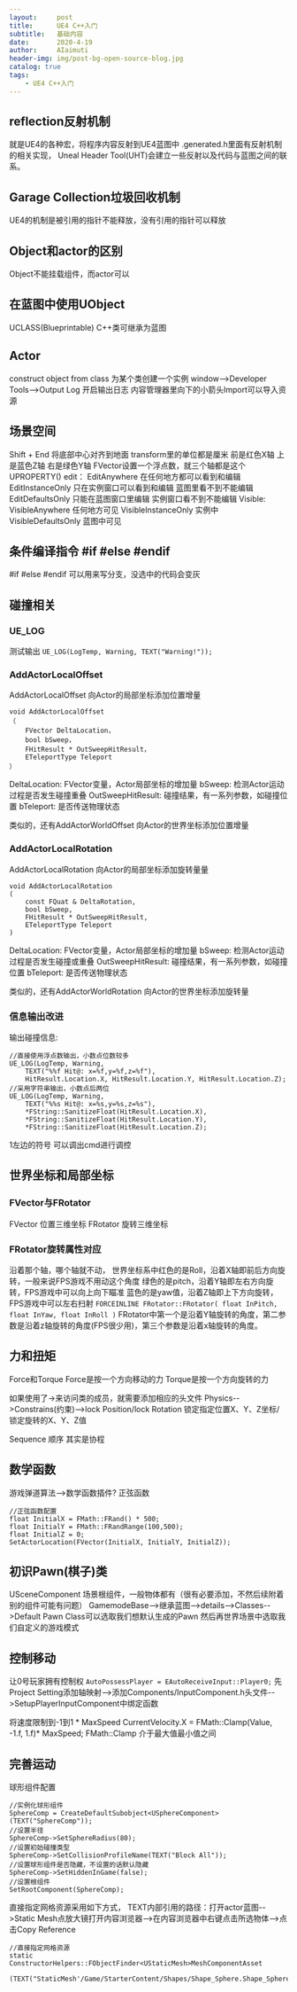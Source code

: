 ```yaml
---
layout:     post
title:      UE4 C++入门
subtitle:   基础内容
date:       2020-4-19
author:     AIaimuti
header-img: img/post-bg-open-source-blog.jpg
catalog: true
tags:
    - UE4 C++入门
---
```


## reflection反射机制
就是UE4的各种宏，将程序内容反射到UE4蓝图中
.generated.h里面有反射机制的相关实现，
Uneal Header Tool(UHT)会建立一些反射以及代码与蓝图之间的联系。

## Garage Collection垃圾回收机制
UE4的机制是被引用的指针不能释放，没有引用的指针可以释放

## Object和actor的区别
Object不能挂载组件，而actor可以

## 在蓝图中使用UObject
UCLASS(Blueprintable) C++类可继承为蓝图

## Actor
construct object from class 为某个类创建一个实例
window-->Developer Tools-->Output Log 开启输出日志
内容管理器里向下的小箭头Import可以导入资源

## 场景空间
Shift + End 将底部中心对齐到地面
transform里的单位都是厘米
前是红色X轴 上是蓝色Z轴 右是绿色Y轴
FVector设置一个浮点数，就三个轴都是这个
UPROPERTY()
edit：
EditAnywhere 在任何地方都可以看到和编辑
EditInstanceOnly 只在实例窗口可以看到和编辑 蓝图里看不到不能编辑
EditDefaultsOnly 只能在蓝图窗口里编辑 实例窗口看不到不能编辑
Visible:
VisibleAnywhere 任何地方可见
VisibleInstanceOnly 实例中
VisibleDefaultsOnly 蓝图中可见

## 条件编译指令 #if #else #endif
#if #else #endif 可以用来写分支，没选中的代码会变灰

## 碰撞相关
### UE_LOG
测试输出
`UE_LOG(LogTemp, Warning, TEXT("Warning!"));`

### AddActorLocalOffset
AddActorLocalOffset 向Actor的局部坐标添加位置增量
```
void AddActorLocalOffset
（
    FVector DeltaLocation，
    bool bSweep，
    FHitResult * OutSweepHitResult，
    ETeleportType Teleport
）
```
DeltaLocation: FVector变量，Actor局部坐标的增加量
bSweep: 检测Actor运动过程是否发生碰撞重叠
OutSweepHitResult: 碰撞结果，有一系列参数，如碰撞位置
bTeleport: 是否传送物理状态

类似的，还有AddActorWorldOffset 向Actor的世界坐标添加位置增量

### AddActorLocalRotation
AddActorLocalRotation 向Actor的局部坐标添加旋转量量
```
void AddActorLocalRotation
(
    const FQuat & DeltaRotation,
    bool bSweep,
    FHitResult * OutSweepHitResult,
    ETeleportType Teleport
)
```
DeltaLocation: FVector变量，Actor局部坐标的增加量
bSweep: 检测Actor运动过程是否发生碰撞或重叠
OutSweepHitResult: 碰撞结果，有一系列参数，如碰撞位置
bTeleport: 是否传送物理状态

类似的，还有AddActorWorldRotation 向Actor的世界坐标添加旋转量

### 信息输出改进
输出碰撞信息:
```
//直接使用浮点数输出，小数点位数较多
UE_LOG(LogTemp, Warning,
    TEXT("%%f Hit@: x=%f,y=%f,z=%f"),
    HitResult.Location.X, HitResult.Location.Y, HitResult.Location.Z);
//采用字符串输出，小数点后两位
UE_LOG(LogTemp, Warning,
    TEXT("%%s Hit@: x=%s,y=%s,z=%s"),
    *FString::SanitizeFloat(HitResult.Location.X),
    *FString::SanitizeFloat(HitResult.Location.Y),
    *FString::SanitizeFloat(HitResult.Location.Z);
```
1左边的符号 可以调出cmd进行调控

## 世界坐标和局部坐标
### FVector与FRotator
FVector 位置三维坐标
FRotator 旋转三维坐标
### FRotator旋转属性对应
沿着那个轴，哪个轴就不动，
世界坐标系中红色的是Roll，沿着X轴即前后方向旋转，一般来说FPS游戏不用动这个角度
绿色的是pitch，沿着Y轴即左右方向旋转，FPS游戏中可以向上向下瞄准
蓝色的是yaw值，沿着Z轴即上下方向旋转，FPS游戏中可以左右扫射
`FORCEINLINE FRotator::FRotator( float InPitch, float InYaw, float InRoll )`
FRotator中第一个是沿着Y轴旋转的角度，第二参数是沿着z轴旋转的角度(FPS很少用)，第三个参数是沿着x轴旋转的角度。

## 力和扭矩
Force和Torque
Force是按一个方向移动的力
Torque是按一个方向旋转的力

如果使用了->来访问类的成员，就需要添加相应的头文件
Physics-->Constrains(约束)-->lock Position/lock Rotation 锁定指定位置X、Y、Z坐标/ 锁定旋转的X、Y、Z值

Sequence 顺序 其实是协程
## 数学函数
游戏弹道算法-->数学函数插件?
正弦函数
```
//正弦函数配置
float InitialX = FMath::FRand() * 500;
float InitialY = FMath::FRandRange(100,500);
float InitialZ = 0;
SetActorLocation(FVector(InitialX, InitialY, InitialZ));
```

## 初识Pawn(棋子)类
USceneComponent 场景根组件，一般物体都有（很有必要添加，不然后续附着别的组件可能有问题）
GamemodeBase-->继承蓝图-->details-->Classes-->Default Pawn Class可以选取我们想默认生成的Pawn
然后再世界场景中选取我们自定义的游戏模式

## 控制移动
让0号玩家拥有控制权
`AutoPossessPlayer = EAutoReceiveInput::Player0;`
先Project Setting添加轴映射-->添加Components/InputComponent.h头文件-->SetupPlayerInputComponent中绑定函数

将速度限制到-1到1 * MaxSpeed
CurrentVelocity.X = FMath::Clamp(Value, -1.f, 1.f)* MaxSpeed;
FMath::Clamp
介于最大值最小值之间

## 完善运动
球形组件配置
```
//实例化球形组件
SphereComp = CreateDefaultSubobject<USphereComponent>(TEXT("SphereComp"));
//设置半径
SphereComp->SetSphereRadius(80);
//设置初始碰撞类型
SphereComp->SetCollisionProfileName(TEXT("Block All"));
//设置球形组件是否隐藏，不设置的话默认隐藏
SphereComp->SetHiddenInGame(false);
//设置根组件
SetRootComponent(SphereComp);
```
直接指定网格资源采用如下方式，
TEXT内部引用的路径：打开actor蓝图-->Static Mesh点放大镜打开内容浏览器-->在内容浏览器中右键点击所选物体-->点击Copy Reference
```
//直接指定网格资源
static ConstructorHelpers::FObjectFinder<UStaticMesh>MeshComponentAsset
        (TEXT("StaticMesh'/Game/StarterContent/Shapes/Shape_Sphere.Shape_Sphere'"));
```
        
